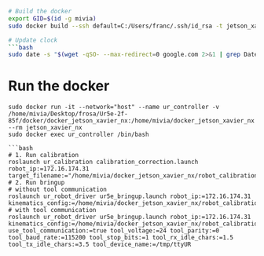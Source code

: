 ```bash
# Build the docker
export GID=$(id -g mivia)
sudo docker build --ssh default=C:/Users/franc/.ssh/id_rsa -t jetson_xavier_nx --build-arg USER_UID=$UID --build-arg USERNAME=$USER --build-arg USER_GID=$GID --build-arg GIT_PERSONAL_TOKEN=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 .

# Update clock
```bash
sudo date -s "$(wget -qSO- --max-redirect=0 google.com 2>&1 | grep Date: | cut -d' ' -f5-8)Z"
```

# Run the docker 
```
sudo docker run -it --network="host" --name ur_controller -v /home/mivia/Desktop/frosa/Ur5e-2f-85f/docker/docker_jetson_xavier_nx:/home/mivia/docker_jetson_xavier_nx --rm jetson_xavier_nx 
sudo docker exec ur_controller /bin/bash

```bash
# 1. Run calibration
roslaunch ur_calibration calibration_correction.launch robot_ip:=172.16.174.31 target_filename:="/home/mivia/docker_jetson_xavier_nx/robot_calibration.yaml"
# 2. Run bringup
# without tool communication
roslaunch ur_robot_driver ur5e_bringup.launch robot_ip:=172.16.174.31 kinematics_config:=/home/mivia/docker_jetson_xavier_nx/robot_calibration.yaml 
# with tool communication
roslaunch ur_robot_driver ur5e_bringup.launch robot_ip:=172.16.174.31 kinematics_config:=/home/mivia/docker_jetson_xavier_nx/robot_calibration.yaml use_tool_communication:=true tool_voltage:=24 tool_parity:=0 tool_baud_rate:=115200 tool_stop_bits:=1 tool_rx_idle_chars:=1.5 tool_tx_idle_chars:=3.5 tool_device_name:=/tmp/ttyUR 
```